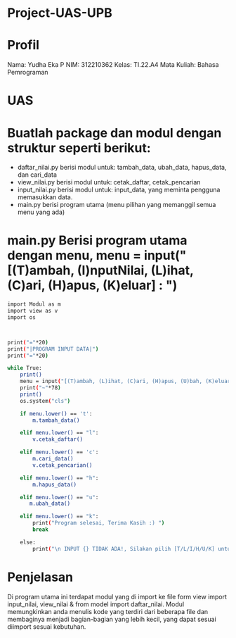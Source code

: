 # Project-UAS-UPB
# Profil
Nama: Yudha Eka P
NIM: 312210362
Kelas: TI.22.A4
Mata Kuliah: Bahasa Pemrograman
# UAS
# Buatlah package dan modul dengan struktur seperti berikut:
   - daftar_nilai.py berisi modul untuk: tambah_data, ubah_data, hapus_data, dan cari_data
   - view_nilai.py berisi modul untuk: cetak_daftar, cetak_pencarian
   - input_nilai.py berisi modul untuk: input_data, yang meminta pengguna memasukkan data.
   - main.py berisi program utama (menu pilihan yang memanggil semua menu yang ada)
# main.py Berisi program utama dengan menu, menu = input("[(T)ambah, (I)nputNilai, (L)ihat, (C)ari, (H)apus, (K)eluar] : ")

~~~sh
import Modul as m
import view as v
import os



print("="*20)
print("|PROGRAM INPUT DATA|")
print("="*20)

while True: 
    print()
    menu = input("[(T)ambah, (L)ihat, (C)ari, (H)apus, (U)bah, (K)eluar] : ")
    print("~"*78)
    print()
    os.system("cls")

    if menu.lower() == 't':
        m.tambah_data()

    elif menu.lower() == "l":
        v.cetak_daftar()

    elif menu.lower() == 'c':
        m.cari_data()
        v.cetak_pencarian()

    elif menu.lower() == "h":
        m.hapus_data()

    elif menu.lower() == "u":
       m.ubah_data()

    elif menu.lower() == "k":
        print("Program selesai, Terima Kasih :) ")
        break

    else:
        print("\n INPUT {} TIDAK ADA!, Silakan pilih [T/L/I/H/U/K] untuk menjalankan program!".format(menu))
~~~

# Penjelasan

Di program utama ini terdapat modul yang di import ke file form view import input_nilai, view_nilai & from model import daftar_nilai. Modul memungkinkan anda menulis kode yang terdiri dari beberapa file dan membaginya menjadi bagian-bagian yang lebih kecil, yang dapat sesuai diimport sesuai kebutuhan.